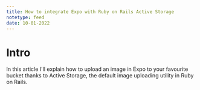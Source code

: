```yaml
---
title: How to integrate Expo with Ruby on Rails Active Storage
notetype: feed
date: 10-01-2022
---
```


# Intro

In this article I'll explain how to upload an image in Expo to your favourite bucket thanks to Active Storage, the default image uploading utility in Ruby on Rails.
